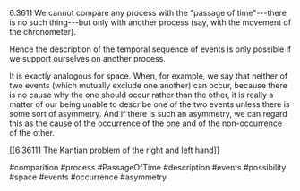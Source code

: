 6.3611 We cannot compare any process with the "passage of time"---there is no such thing---but only with another process (say, with the movement of the chronometer).

Hence the description of the temporal sequence of events is only possible if we support ourselves on another process.

It is exactly analogous for space. When, for example, we say that neither of two events (which mutually exclude one another) can occur, because there is no cause why the one should occur rather than the other, it is really a matter of our being unable to describe one of the two events unless there is some sort of asymmetry. And if there is such an asymmetry, we can regard this as the cause of the occurrence of the one and of the non-occurrence of the other.

[[6.36111 The Kantian problem of the right and left hand]]

#comparition #process #PassageOfTime #description #events #possibility #space #events #occurrence #asymmetry